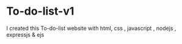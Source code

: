 # To-do-list-v1
I created this To-do-list website with html, css , javascript , nodejs , expressjs &amp; ejs
